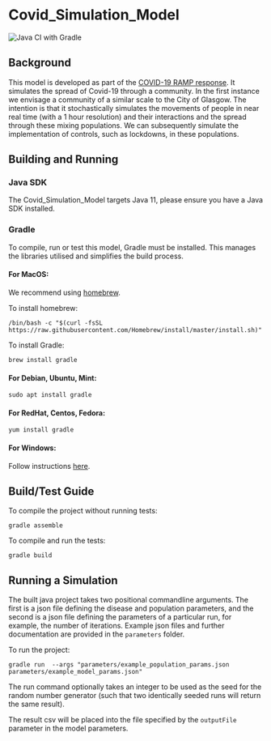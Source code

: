 # Covid_Simulation_Model

![Java CI with Gradle](https://github.com/ScottishCovidResponse/Covid_Simulation_Model/workflows/Java%20CI%20with%20Gradle/badge.svg)

## Background

This model is developed as part of the [COVID-19 RAMP response](https://royalsociety.org/topics-policy/Health%20and%20wellbeing/ramp/). It simulates the spread of Covid-19 through a community. In the first instance we envisage a community of a similar scale to the City of Glasgow. The intention is that it stochastically simulates the movements of people in near real time (with a 1 hour resolution) and their interactions and the spread through these mixing populations. We can subsequently simulate the implementation of controls, such as lockdowns, in these populations.

## Building and Running

### Java SDK

The Covid_Simulation_Model targets Java 11, please ensure you have a Java SDK installed.

### Gradle

To compile, run or test this model, Gradle must be installed. This manages the libraries utilised and simplifies the build process.

#### For MacOS:
We recommend using [homebrew](www.brew.sh). 

To install homebrew:
```shell script
/bin/bash -c "$(curl -fsSL https://raw.githubusercontent.com/Homebrew/install/master/install.sh)"
```

To install Gradle:
```shell script
brew install gradle
```

#### For Debian, Ubuntu, Mint:
```shell script
sudo apt install gradle
``` 

#### For RedHat, Centos, Fedora:
```shell script
yum install gradle
```

#### For Windows:

Follow instructions [here](https://gradle.org/install/).

## Build/Test Guide

To compile the project without running tests:
```shell script
gradle assemble
```

To compile and run the tests:
```shell script
gradle build
```

## Running a Simulation

The built java project takes two positional commandline arguments. The first is
a json file defining the disease and population parameters, and the second is a
json file defining the parameters of a particular run, for example, the number
of iterations. Example json files and further documentation are provided in the
`parameters` folder.

To run the project:
```shell script
gradle run  --args "parameters/example_population_params.json parameters/example_model_params.json"
```

The run command optionally takes an integer to be used as the seed for the
random number generator (such that two identically seeded runs will return the
same result).

The result csv will be placed into the file specified by the `outputFile` parameter
in the model parameters.
